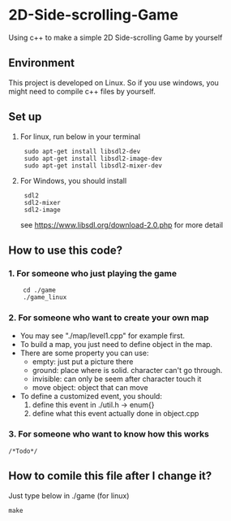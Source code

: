 # 2D-Side-scrolling-Game
Using c++ to make a simple 2D Side-scrolling Game by yourself

## Environment
This project is developed on Linux. So if you use windows, you  
might need to compile c++ files by yourself.

## Set up
1. For linux, run below in your terminal

	    sudo apt-get install libsdl2-dev
	    sudo apt-get install libsdl2-image-dev
	    sudo apt-get install libsdl2-mixer-dev

2. For Windows, you should install

        sdl2
        sdl2-mixer
        sdl2-image
    see https://www.libsdl.org/download-2.0.php for more detail

## How to use this code?
### 1. For someone who just playing the game

        cd ./game
        ./game_linux

### 2. For someone who want to create your own map
* You may see "./map/level1.cpp" for example first.
* To build a map, you just need to define object in the map.
* There are some property you can use:
    * empty: just put a picture there
    * ground: place where is solid. character can't go through.
    * invisible: can only be seem after character touch it
    * move object: object that can move
* To define a customized event, you should:
    1. define this event in ./util.h -> enum{}
    2. define what this event actually done in object.cpp

### 3. For someone who want to know how this works

    /*Todo*/

## How to comile this file after I change it?
Just type below in ./game (for linux)

    make
